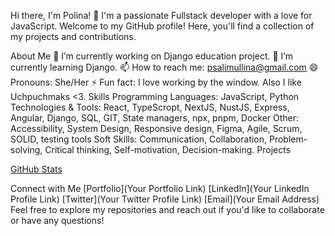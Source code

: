 Hi there, I'm Polina! 👋
I'm a passionate Fullstack developer with a love for JavaScript. Welcome to my GitHub profile! Here, you'll find a collection of my projects and contributions.

About Me
🔭 I’m currently working on Django education project.
🌱 I’m currently learning Django.
📫 How to reach me: psalimullina@gmail.com
😄 Pronouns: She/Her
⚡ Fun fact: I love working by the window. Also I like Uchpuchmaks <3.
Skills
Programming Languages: JavaScript, Python
Technologies & Tools: React, TypeScropt, NextJS, NustJS, Express, Angular, Django, SQL, GIT, State managers, npx, pnpm, Docker
Other: Accessibility, System Design, Responsive design, Figma, Agile, Scrum, SOLID, testing tools
Soft Skills: Communication, Collaboration, Problem-solving, Critical thinking, Self-motivation, Decision-making.
Projects

[GitHub Stats](https://pixel-profile.vercel.app/api/github-stats?username=hinagawa&theme=fuji&pixelate_avatar=false)

Connect with Me
[Portfolio](Your Portfolio Link)
[LinkedIn](Your LinkedIn Profile Link)
[Twitter](Your Twitter Profile Link)
[Email](Your Email Address)
Feel free to explore my repositories and reach out if you'd like to collaborate or have any questions!
